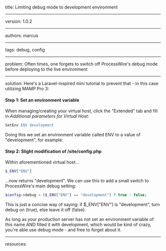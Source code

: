 title: Limiting debug mode to  development environment

----

version: 1.0.2

----

authors: marcus

----

tags: debug, config

----

problem:
Often times, one forgets to switch off ProcessWire's debug mode before deploying to the live environment

----

solution:
Here's a Laravel-inspired mini tutorial to prevent that - in this case utilizing MAMP Pro 3:

#### Step 1: Set an environment variable

When managing/creating your virtual host, click the "Extended" tab and fill in *Additional parameters for Virtual Host*:

```Apache
SetEnv ENV development
```

Doing this we set an environment variable called ENV to a value of "development", for example:

#### Step 2: Slight modification of /site/config.php

Within aforementioned virtual host...

```PHP
$_ENV["ENV"]
```
...now returns "development". We can use this to add a small switch to ProcessWire's main debug setting:

```PHP
$config->debug = ($_ENV["ENV"] == "development") ? true : false;
```

This is just a concise way of saying: if $_ENV["ENV"] is "development", turn debug on (true), else leave it off (false).

As long as your production server has not set an environment variable of this name AND filled it with development, which would be kind of crazy, you're able use debug mode - and free to forget about it.

----

resources:
